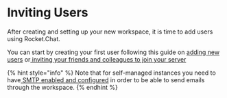 # Inviting Users

After creating and setting up your new workspace, it is time to add users using Rocket.Chat.

You can start by creating your first user following this guide on [adding new users](../../guides/administration/admin-panel/users/add-new-users.md) or[ inviting your friends and colleagues to join your server](../../guides/administration/admin-panel/users/invite-users-to-your-rocket.chat-workspace.md)

{% hint style="info" %}
Note that for self-managed instances you need to have[ SMTP enabled and configured](../../guides/administration/admin-panel/settings/email/setup.md) in order to be able to send emails through the workspace.
{% endhint %}
